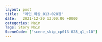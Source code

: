 ```yaml
---
layout: post
title:  "메인_회상_013~028장"
date:   2021-12-20 13:00:00 +0000
categories: Main
Tags: Story Main
SceneCode: ["scene_skip_cp013-028_q1_s10"]
---
```

